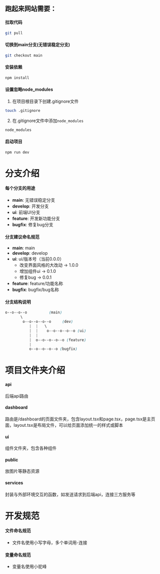 ## 跑起来网站需要：
#### 拉取代码
```bash
git pull
```
#### 切换到main分支(无错误稳定分支)
```bash
git checkout main
```
#### 安装依赖
```bash
npm install
```
#### 设置忽略node_modules
1. 在项目根目录下创建.gitignore文件
```bash
touch .gitignore
```
2. 在.gitignore文件中添加`node_modules`
```bash
node_modules
```
#### 启动项目
```bash
npm run dev
```
# 分支介绍
#### 每个分支的用途
- **main**: 无错误稳定分支
- **develop**: 开发分支
- **ui**: 前端UI分支
- **feature**: 开发新功能分支
- **bugfix**: 修复bug分支

#### 分支建议命名规范
- **main**: main
- **develop**: develop
- **ui**: ui/版本号（当前0.0.0）
    - 改变界面风格的大改动 -> 1.0.0
    - 增加组件ui -> 0.1.0
    - 修复bug -> 0.0.1
- **feature**: feature/功能名称
- **bugfix**: bugfix/bug名称

#### 分支结构说明
```scss
o--o--o--o          (main)
       \
        o--o--o--o--o     (dev)
           |  |   \
           |  |    o--o--o--o--o (ui)
           |  |
           |  o--o--o--o--o (feature)
           |
           o--o--o--o--o (bugfix)
```

# 项目文件夹介绍
#### api

后端api路由  

#### dashboard

路由是/dashboard的页面文件夹，包含layout.tsx和page.tsx，page.tsx是主页面，layout.tsx是布局文件，可以给页面添加统一的样式或脚本

#### ui

组件文件夹，包含各种组件

#### public

放图片等静态资源
#### services

封装与外部环境交互的函数，如发送请求到后端api，连接三方服务等

# 开发规范
#### 文件命名规范
- 文件名使用小写字母，多个单词用-连接

#### 变量命名规范
- 变量名使用小驼峰
